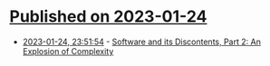 # [Published on 2023-01-24](index.md)

* [2023-01-24, 23:51:54](https://lobste.rs/s/569fkr/software_its_discontents_part_2) - [Software and its Discontents, Part 2: An Explosion of Complexity](https://laughingmeme.org/2023/01/23/software-and-its-discontents-part-2-complexity.html)
